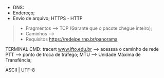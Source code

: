 - DNS:
- Endereço;
- Envio de arquivo;
  HTTPS - HTTP
> - Fragmentos --> TCP (Garante que o pacote chegue inteiro);
> - Caminhos --> 
> - Requisitos
https://redeipe.rnp.br/panorama

TERMINAL CMD: tracert www.ifto.edu.br   --> acesssa o caminho de rede
PTT --> ponto de troca de tráfego;
MTU --> Unidade Máxima de Transfência;

ASCII | UTF-8
